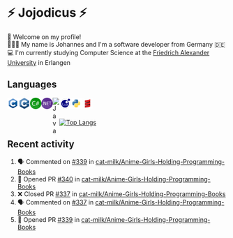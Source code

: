 # ⚡ Jojodicus ⚡

👋 Welcome on my profile!
<br />
🧑🏻‍💻 My name is Johannes and I'm a software developer from Germany 🇩🇪
<br />
💻 I'm currently studying Computer Science at the [Friedrich Alexander University][university] in Erlangen

## Languages

[<img align="left" alt="C" width="26px" src="https://raw.githubusercontent.com/github/explore/f3e22f0dca2be955676bc70d6214b95b13354ee8/topics/c/c.png" />][github]
[<img align="left" alt="C++" width="26px" src="https://raw.githubusercontent.com/github/explore/180320cffc25f4ed1bbdfd33d4db3a66eeeeb358/topics/cpp/cpp.png" />][github]
[<img align="left" alt="C#" width="26px" src="https://raw.githubusercontent.com/github/explore/80688e429a7d4ef2fca1e82350fe8e3517d3494d/topics/csharp/csharp.png" />][github]
[<img align="left" alt=".NET" width="26px" src="https://raw.githubusercontent.com/github/explore/93d8a67084f94b2a444e510199a6e7622e5b09a3/topics/dotnet/dotnet.png" />][github]
[<img align="left" alt="Java" width="15px" src="https://upload.wikimedia.org/wikipedia/en/thumb/3/30/Java_programming_language_logo.svg/800px-Java_programming_language_logo.svg.png" />][github]
[<img align="left" alt="Lua" width="26px" src="https://raw.githubusercontent.com/github/explore/80688e429a7d4ef2fca1e82350fe8e3517d3494d/topics/lua/lua.png" />][github]
[<img align="left" alt="Python" width="26px" src="https://raw.githubusercontent.com/github/explore/80688e429a7d4ef2fca1e82350fe8e3517d3494d/topics/python/python.png" />][github]
[<img align="left" alt="Scala" width="26px" src="https://raw.githubusercontent.com/github/explore/80688e429a7d4ef2fca1e82350fe8e3517d3494d/topics/scala/scala.png" />][github]

<br />
<br />

[![Top Langs](https://github-readme-stats.vercel.app/api/top-langs/?username=Jojodicus&layout=compact&theme=dark)](https://github.com/anuraghazra/github-readme-stats)

## Recent activity

<!--START_SECTION:activity-->
1. 🗣 Commented on [#339](https://github.com/cat-milk/Anime-Girls-Holding-Programming-Books/issues/339) in [cat-milk/Anime-Girls-Holding-Programming-Books](https://github.com/cat-milk/Anime-Girls-Holding-Programming-Books)
2. 💪 Opened PR [#340](https://github.com/cat-milk/Anime-Girls-Holding-Programming-Books/pull/340) in [cat-milk/Anime-Girls-Holding-Programming-Books](https://github.com/cat-milk/Anime-Girls-Holding-Programming-Books)
3. ❌ Closed PR [#337](https://github.com/cat-milk/Anime-Girls-Holding-Programming-Books/pull/337) in [cat-milk/Anime-Girls-Holding-Programming-Books](https://github.com/cat-milk/Anime-Girls-Holding-Programming-Books)
4. 🗣 Commented on [#337](https://github.com/cat-milk/Anime-Girls-Holding-Programming-Books/issues/337) in [cat-milk/Anime-Girls-Holding-Programming-Books](https://github.com/cat-milk/Anime-Girls-Holding-Programming-Books)
5. 💪 Opened PR [#339](https://github.com/cat-milk/Anime-Girls-Holding-Programming-Books/pull/339) in [cat-milk/Anime-Girls-Holding-Programming-Books](https://github.com/cat-milk/Anime-Girls-Holding-Programming-Books)
<!--END_SECTION:activity-->

[university]: https://www.fau.eu/
[github]: https://github.com/Jojodicus

